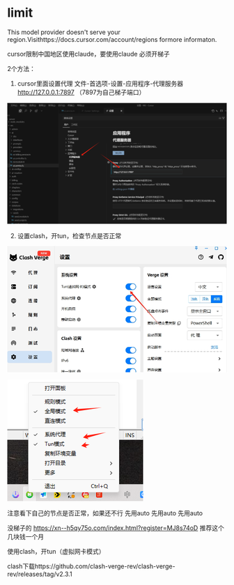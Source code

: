 # limit


This model provider doesn't serve your region.Visithttps://docs.cursor.com/account/regions formore informaton.   

cursor限制中国地区使用claude，要使用claude 必须开梯子

2个方法：
1. cursor里面设置代理
文件-首选项-设置-应用程序-代理服务器 http://127.0.0.1:7897 （7897为自己梯子端口）

![20250716142555.png](<20250716142555.png>)

2. 设置clash，开tun，检查节点是否正常

![202507161426877.png](<202507161426877.png>)


![image.png](<20250716142603.png>)


注意看下自己的节点是否正常，如果还不行
先用auto
先用auto
先用auto



没梯子的 https://xn--h5qy75o.com/index.html?register=MJ8s74oD 推荐这个 几块钱一个月

使用clash，开tun（虚拟网卡模式）

clash下载https://github.com/clash-verge-rev/clash-verge-rev/releases/tag/v2.3.1


